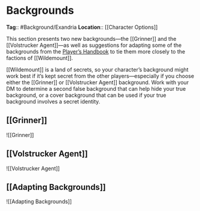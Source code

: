 # Backgrounds
**Tag**:: #Background/Exandria
**Location**:: [[Character Options]]

This section presents two new backgrounds—the [[Grinner]] and the [[Volstrucker Agent]]—as well as suggestions for adapting some of the backgrounds from the [Player’s Handbook](https://www.dndbeyond.com/sources/phb "Player’s Handbook") to tie them more closely to the factions of [[Wildemount]].

[[Wildemount]] is a land of secrets, so your character’s background might work best if it’s kept secret from the other players—especially if you choose either the [[Grinner]] or [[Volstrucker Agent]] background. Work with your DM to determine a second false background that can help hide your true background, or a cover background that can be used if your true background involves a secret identity.

## [[Grinner]]
![[Grinner]]

## [[Volstrucker Agent]]
![[Volstrucker Agent]]

## [[Adapting Backgrounds]]
![[Adapting Backgrounds]]